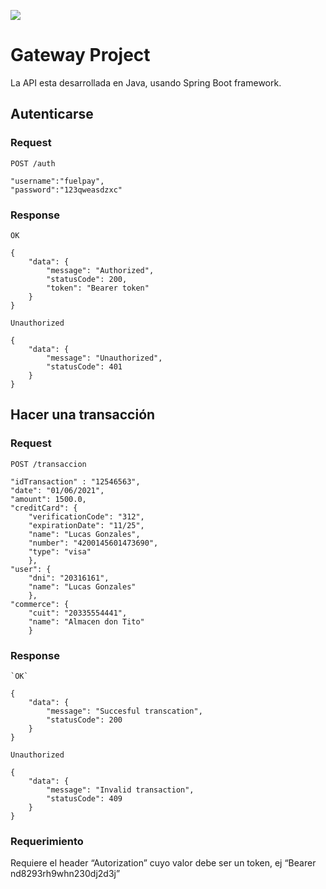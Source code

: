 ![](https://github.com/damokravetz/transactional-api)

# Gateway Project

La API esta desarrollada en Java, usando Spring Boot framework.
    
## Autenticarse

### Request

`POST /auth`

    "username":"fuelpay",
    "password":"123qweasdzxc"
    
### Response

 `OK`

    {
        "data": {
            "message": "Authorized",
            "statusCode": 200,
            "token": "Bearer token"
        }
    }
 
 `Unauthorized`

    {
        "data": {
            "message": "Unauthorized",
            "statusCode": 401
        }
    }

## Hacer una transacción

### Request

`POST /transaccion`

    "idTransaction" : "12546563",
    "date": "01/06/2021",
    "amount": 1500.0,
    "creditCard": {
        "verificationCode": "312",
        "expirationDate": "11/25",
        "name": "Lucas Gonzales",
        "number": "4200145601473690",
        "type": "visa"
        },
    "user": {
        "dni": "20316161",
        "name": "Lucas Gonzales"
        },
    "commerce": {
        "cuit": "20335554441",
        "name": "Almacen don Tito"
        }
        
### Response

    `OK`

    {
        "data": {
            "message": "Succesful transcation",
            "statusCode": 200
        }
    }
 
 `Unauthorized`

    {
        "data": {
            "message": "Invalid transaction",
            "statusCode": 409
        }
    }

### Requerimiento
Requiere el header “Autorization” cuyo valor debe ser un token, ej “Bearer nd8293rh9whn230dj2d3j”
